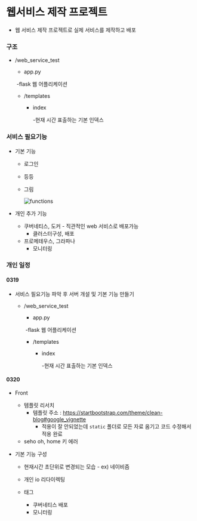 # 웹서비스 제작 프로젝트

- 웹 서비스 제작 프로젝트로 실제 서비스를 제작하고 배포



### 구조

- /web_service_test

  - app.py

  ​		-flask 웹 어플리케이션

  - /templates

    - index 

      -현재 시간 표출하는 기본 인덱스





### 서비스 필요기능

- 기본 기능

  - 로그인

  - 등등

  - 그림

    ![functions](https://github.com/sehooh5/SHtoken/assets/58541635/62d9fc14-bad0-409c-a49e-71ab01378553)



- 개인 추가 기능
  - 쿠버네티스, 도커 - 직관적인 web 서비스로 배포가능
    - 클러스터구성, 배포
  - 프로메테우스, 그라파나
    - 모니터링



### 개인 일정

#### 0319

- 서비스 필요기능 파악 후 서버 개설 및 기본 기능 만들기

  - /web_service_test

    - app.py

    ​		-flask 웹 어플리케이션

    - /templates

      - index 

        -현재 시간 표출하는 기본 인덱스



#### 0320

- Front

  - 템플릿 리서치
    - 템플릿 주소 : https://startbootstrap.com/theme/clean-blog#google_vignette
      - 적용이 잘 안되었는데 `static` 폴더로 모든 자료 옴기고 코드 수정해서 적용 완료
  - seho oh, home 키 에러

  

- 기본 기능 구성

  - 현재시간 초단위로 변경되는 모습 - ex) 네이비즘

  - 개인 io 리다이렉팅 

  - 태그

    - 쿠버네티스 배포
    - 모니터링

    